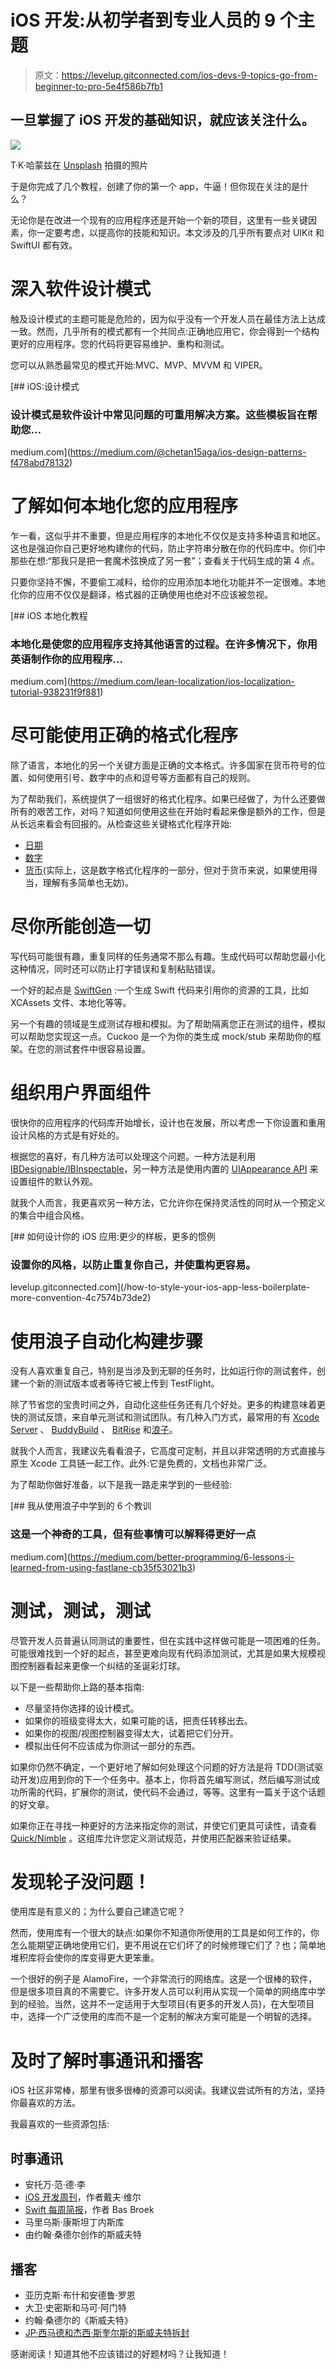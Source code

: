 # iOS 开发:从初学者到专业人员的 9 个主题

> 原文：<https://levelup.gitconnected.com/ios-devs-9-topics-go-from-beginner-to-pro-5e4f586b7fb1>

## 一旦掌握了 iOS 开发的基础知识，就应该关注什么。

![](img/1079b48b75c5e39e383aa9bc3770407a.png)

T·K·哈蒙兹在 [Unsplash](https://unsplash.com/s/photos/hero?utm_source=unsplash&utm_medium=referral&utm_content=creditCopyText) 拍摄的照片

于是你完成了几个教程，创建了你的第一个 app，牛逼！但你现在关注的是什么？

无论你是在改进一个现有的应用程序还是开始一个新的项目，这里有一些关键因素，你一定要考虑，以提高你的技能和知识。本文涉及的几乎所有要点对 UIKit 和 SwiftUI 都有效。

# 深入软件设计模式

触及设计模式的主题可能是危险的，因为似乎没有一个开发人员在最佳方法上达成一致。然而，几乎所有的模式都有一个共同点:正确地应用它，你会得到一个结构更好的应用程序。您的代码将更容易维护、重构和测试。

您可以从熟悉最常见的模式开始:MVC、MVP、MVVM 和 VIPER。

[](https://medium.com/@chetan15aga/ios-design-patterns-f478abd78132) [## iOS:设计模式

### 设计模式是软件设计中常见问题的可重用解决方案。这些模板旨在帮助您…

medium.com](https://medium.com/@chetan15aga/ios-design-patterns-f478abd78132) 

# 了解如何本地化您的应用程序

乍一看，这似乎并不重要，但是应用程序的本地化不仅仅是支持多种语言和地区。这也是强迫你自己更好地构建你的代码，防止字符串分散在你的代码库中。你们中那些在想:“那我只是把一套魔术弦换成了另一套”；查看关于代码生成的第 4 点。

只要你坚持不懈，不要偷工减料，给你的应用添加本地化功能并不一定很难。本地化你的应用不仅仅是翻译，格式器的正确使用也绝对不应该被忽视。

[](https://medium.com/lean-localization/ios-localization-tutorial-938231f9f881) [## iOS 本地化教程

### 本地化是使您的应用程序支持其他语言的过程。在许多情况下，你用英语制作你的应用程序…

medium.com](https://medium.com/lean-localization/ios-localization-tutorial-938231f9f881) 

# 尽可能使用正确的格式化程序

除了语言，本地化的另一个关键方面是正确的文本格式。许多国家在货币符号的位置、如何使用引号、数字中的点和逗号等方面都有自己的规则。

为了帮助我们，系统提供了一组很好的格式化程序。如果已经做了，为什么还要做所有的艰苦工作，对吗？知道如何使用这些在开始时看起来像是额外的工作，但是从长远来看会有回报的。从检查这些关键格式化程序开始:

*   [日期](https://developer.apple.com/documentation/foundation/dateformatter)
*   [数字](https://developer.apple.com/documentation/foundation/numberformatter)
*   [货币](https://developer.apple.com/documentation/foundation/numberformatter/style/currency)(实际上，这是数字格式化程序的一部分，但对于货币来说，如果使用得当，理解有多简单也无妨)。

# 尽你所能创造一切

写代码可能很有趣，重复同样的任务通常不那么有趣。生成代码可以帮助您最小化这种情况，同时还可以防止打字错误和复制粘贴错误。

一个好的起点是 [SwiftGen](https://github.com/SwiftGen/SwiftGen/tree/develop) :一个生成 Swift 代码来引用你的资源的工具，比如 XCAssets 文件、本地化等等。

另一个有趣的领域是生成测试存根和模拟。为了帮助隔离您正在测试的组件，模拟可以帮助您实现这一点。Cuckoo 是一个为你的类生成 mock/stub 来帮助你的框架。在您的测试套件中很容易设置。

# 组织用户界面组件

很快你的应用程序的代码库开始增长，设计也在发展，所以考虑一下你设置和重用设计风格的方式是有好处的。

根据您的喜好，有几种方法可以处理这个问题。一种方法是利用[IBDesignable/IBInspectable](https://nshipster.com/ibinspectable-ibdesignable/)，另一种方法是使用内置的 [UIAppearance API](https://developer.apple.com/documentation/uikit/uiappearance) 来设置组件的默认外观。

就我个人而言，我更喜欢另一种方法，它允许你在保持灵活性的同时从一个预定义的集合中组合风格。

[](/how-to-style-your-ios-app-less-boilerplate-more-convention-4c7574b73de2) [## 如何设计你的 iOS 应用:更少的样板，更多的惯例

### 设置你的风格，以防止重复你自己，并使重构更容易。

levelup.gitconnected.com](/how-to-style-your-ios-app-less-boilerplate-more-convention-4c7574b73de2) 

# 使用浪子自动化构建步骤

没有人喜欢重复自己，特别是当涉及到无聊的任务时，比如运行你的测试套件，创建一个新的测试版本或者等待它被上传到 TestFlight。

除了节省您的宝贵时间之外，自动化这些任务还有几个好处。更多的构建意味着更快的测试反馈，来自单元测试和测试团队。有几种入门方式，最常用的有 [Xcode Server](https://developer.apple.com/library/content/documentation/IDEs/Conceptual/xcode_guide-continuous_integration/) 、 [BuddyBuild](https://www.buddybuild.com) 、 [BitRise](https://www.bitrise.io) 和[浪子](https://fastlane.tools/)。

就我个人而言，我建议先看看浪子，它高度可定制，并且以非常透明的方式直接与原生 Xcode 工具链一起工作。此外:它是免费的，文档也非常广泛。

为了帮助你做好准备，以下是我一路走来学到的一些经验:

[](https://medium.com/better-programming/6-lessons-i-learned-from-using-fastlane-cb35f53021b3) [## 我从使用浪子中学到的 6 个教训

### 这是一个神奇的工具，但有些事情可以解释得更好一点

medium.com](https://medium.com/better-programming/6-lessons-i-learned-from-using-fastlane-cb35f53021b3) 

# 测试，测试，测试

尽管开发人员普遍认同测试的重要性，但在实践中这样做可能是一项困难的任务。可能很难找到一个好的起点，甚至更难向现有代码添加测试，尤其是如果大规模视图控制器看起来更像一个纠结的圣诞彩灯球。

以下是一些帮助你上路的基本指南:

*   尽量坚持你选择的设计模式。
*   如果你的班级变得太大，如果可能的话，把责任转移出去。
*   如果你的视图/视图控制器变得太大，试着把它们分开。
*   模拟出任何不应该成为你测试一部分的东西。

如果你仍然不确定，一个更好地了解如何处理这个问题的好方法是将 TDD(测试驱动开发)应用到你的下一个任务中。基本上，你将首先编写测试，然后编写测试成功所需的代码，扩展你的测试，使代码不会通过，等等。这里有一篇关于这个话题的好文章。

如果你正在寻找一种更好的方法来指定你的测试，并使它们更具可读性，请查看 [Quick/Nimble](https://www.swiftbysundell.com/articles/mocking-in-swift/) 。这组库允许您定义测试规范，并使用匹配器来验证结果。

# 发现轮子没问题！

使用库是有意义的；为什么要自己建造它呢？

然而，使用库有一个很大的缺点:如果你不知道你所使用的工具是如何工作的，你怎么能期望正确地使用它们，更不用说在它们坏了的时候修理它们了？也；简单地堆积库将会使你的库变得更大更笨重。

一个很好的例子是 AlamoFire，一个非常流行的网络库。这是一个很棒的软件，但是很多项目真的不需要它。许多开发人员可以利用从实现一个简单的网络库中学到的经验。当然，这并不一定适用于大型项目(有更多的开发人员)，在大型项目中，选择一个广泛使用的库而不是一个定制的解决方案可能是一个明智的选择。

# 及时了解时事通讯和播客

iOS 社区非常棒，那里有很多很棒的资源可以阅读。我建议尝试所有的方法，坚持你最喜欢的方法。

我最喜欢的一些资源包括:

## 时事通讯

*   安托万·范·德·李
*   [iOS 开发周刊](https://iosdevweekly.com)，作者戴夫·维尔
*   [Swift 每周简报](https://swiftweekly.github.io)，作者 Bas Broek
*   马里乌斯·康斯坦丁内斯库
*   由约翰·桑德尔创作的斯威夫特

## 播客

*   亚历克斯·布什和安德鲁·罗恩
*   大卫·史密斯和马可·阿门特
*   约翰·桑德尔的《斯威夫特》
*   [JP·西马德和杰西·斯奎尔斯的斯威夫特拆封](https://spec.fm/podcasts/swift-unwrapped)

感谢阅读！知道其他不应该错过的好题材吗？让我知道！